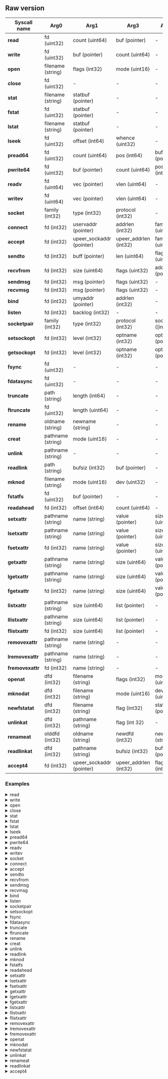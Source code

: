 ## Raw version

| Syscall name     | Arg0              | Arg1                          | Arg3                  | Arg4               | Arg5             | Arg6                    | Arg7                    | Arg8                    | Arg9                    | Arg10           | Return value |
| ---------------- | ----------------- | ----------------------------- | --------------------- | ------------------ | ---------------- | ----------------------- | ----------------------- | ----------------------- | ----------------------- | --------------- | :----------: |
| **read**         | fd (uint32)       | count (uint64)                | buf (pointer)         | -                  | -                | -                       | -                       | -                       | -                       | -               |    int64     |
| **write**        | fd (uint32)       | buf (pointer)                 | count (uint64)        | -                  | -                | -                       | -                       | -                       | -                       | -               |    int64     |
| **open**         | filename (string) | flags (int32)                 | mode (uint16)         | -                  | -                | -                       | -                       | -                       | -                       | -               |    int64     |
| **close**        | fd (uint32)       | -                             | -                     | -                  | -                | -                       | -                       | -                       | -                       | -               |    int64     |
| **stat**         | filename (string) | statbuf (pointer)             | -                     | -                  | -                | -                       | -                       | -                       | -                       | -               |    int64     |
| **fstat**        | fd (uint32)       | statbuf (pointer)             | -                     | -                  | -                | -                       | -                       | -                       | -                       | -               |    int64     |
| **lstat**        | filename (string) | statbuf (pointer)             | -                     | -                  | -                | -                       | -                       | -                       | -                       | -               |    int64     |
| **lseek**        | fd (uint32)       | offset (int64)                | whence (uint32)       | -                  | -                | -                       | -                       | -                       | -                       | -               |    int64     |
| **pread64**      | fd (uint32)       | count (uint64)                | pos (int64)           | buf (pointer)      | -                | -                       | -                       | -                       | -                       | -               |    int64     |
| **pwrite64**     | fd (uint32)       | buf (pointer)                 | count (uint64)        | pos (int64)        | -                | -                       | -                       | -                       | -                       | -               |    int64     |
| **readv**        | fd (uint64)       | vec (pointer)                 | vlen (uint64)         | -                  | -                | -                       | -                       | -                       | -                       | -               |    int64     |
| **writev**       | fd (uint64)       | vec (pointer)                 | vlen (uint64)         | -                  | -                | -                       | -                       | -                       | -                       | -               |    int64     |
| **socket**       | family (int32)    | type (int32)                  | protocol (int32)      | -                  | -                | -                       | -                       | -                       | -                       | -               |    int64     |
| **connect**      | fd (int32)        | uservaddr (pointer)      | addrlen (int32)  | family (uint16)    | dport (uint16)   | _v4addr_lentgh (uint32) | v4addr ([uint8])        | _v6addr_length (uint32) | v6addr ([uint16])       | -               |    int64     |
| **accept**       | fd (int32)        | upeer_sockaddr (pointer) | upeer_addrlen (int32) | family (uint16)    | sport (uint16)   | _v4addr_length (uint32) | v4addr ([uint8])        | _v6addr_length (uint32) | v6addr ([uint16])       | -               |    int64     |
| **sendto**       | fd (int32)        | buff (pointer)                | len (uint64)          | flags (uint32)     | addr (pointer)   | addr_len (int32)        | -                       | -                       | -                       | -               |    int64     |
| **recvfrom**     | fd (int32)        | size (uint64)                 | flags (uint32)        | addr_len (pointer) | ubuf (pointer)   | addr (pointer)          | -                       | -                       | -                       | -               |    int64     |
| **sendmsg**      | fd (int32)        | msg (pointer)                 | flags (uint32)        | -                  | -                | -                       | -                       | -                       | -                       | -               |    int64     |
| **recvmsg**      | fd (int32)        | msg (pointer)                 | flags (uint32)        | -                  | -                | -                       | -                       | -                       | -                       | -               |    int64     |
| **bind**         | fd (int32)        | umyaddr (pointer)             | addrlen (int32)       | -                  | -                | -                       | -                       | -                       | -                       | -               |    int64     |
| **listen**       | fd (int32)        | backlog (int32)               | -                     | -                  | -                | -                       | -                       | -                       | -                       | -               |    int64     |
| **socketpair**   | family (int32)    | type (int32)                  | protocol (int32)      | socket ([int32])   | -                | -                       | -                       | -                       | -                       | -               |    int64     |
| **setsockopt**   | fd (int32)        | level (int32)                 | optname (int32)       | optval (pointer)   | optlen (int32)   | -                       | -                       | -                       | -                       | -               |    int64     |
| **getsockopt**   | fd (int32)        | level (int32)                 | optname (int32)       | optlen (pointer)   | optval (pointer) | -                       | -                       | -                       | -                       | -               |    int64     |
| **fsync**        | fd (uint32)       | -                             | -                     | -                  | -                | -                       | -                       | -                       | -                       | -               |    int64     |
| **fdatasync**    | fd (uint32)       | -                             | -                     | -                  | -                | -                       | -                       | -                       | -                       | -               |    int64     |
| **truncate**     | path (string)     | length (int64)                | -                     | -                  | -                | -                       | -                       | -                       | -                       | -               |    int64     |
| **ftruncate**    | fd (uint32)       | length (uint64)               | -                     | -                  | -                | -                       | -                       | -                       | -                       | -               |    int64     |
| **rename**       | oldname (string)  | newname (string)              | -                     | -                  | -                | -                       | -                       | -                       | -                       | -               |    int64     |
| **creat**        | pathname (string) | mode (uint16)                 | -                     | -                  | -                | -                       | -                       | -                       | -                       | -               |    int64     |
| **unlink**       | pathname (string) | -                             | -                     | -                  | -                | -                       | -                       | -                       | -                       | -               |    int64     |
| **readlink**     | path (string)     | bufsiz (int32)                | buf (pointer)         | -                  | -                | -                       | -                       | -                       | -                       | -               |    int64     |
| **mknod**        | filename (string) | mode (uint16)                 | dev (uint32)          | -                  | -                | -                       | -                       | -                       | -                       | -               |    int64     |
| **fstatfs**      | fd (uint32)       | buf (pointer)                 | -                     | -                  | -                | -                       | -                       | -                       | -                       | -               |    int64     |
| **readahead**    | fd (int32)        | offset (int64)                | count (uint64)        | -                  | -                | -                       | -                       | -                       | -                       | -               |    int64     |
| **setxattr**     | pathname (string) | name (string)                 | value (pointer)       | size (uint64)      | flags (int32)    | -                       | -                       | -                       | -                       | -               |    int64     |
| **lsetxattr**    | pathname (string) | name (string)                 | value (pointer)       | size (uint64)      | flags (int32)    | -                       | -                       | -                       | -                       | -               |    int64     |
| **fsetxattr**    | fd (int32)        | name (string)                 | value (pointer)       | size (uint64)      | flags (int32)    | -                       | -                       | -                       | -                       | -               |    int64     |
| **getxattr**     | pathname (string) | name (string)                 | size (uint64)         | value (pointer)    | -                | -                       | -                       | -                       | -                       | -               |    int64     |
| **lgetxattr**    | pathname (string) | name (string)                 | size (uint64)         | value (pointer)    | -                | -                       | -                       | -                       | -                       | -               |    int64     |
| **fgetxattr**    | fd (int32)        | name (string)                 | size (uint64)         | value (pointer)    | -                | -                       | -                       | -                       | -                       | -               |    int64     |
| **listxattr**    | pathname (string) | size (uint64)                 | list (pointer)        | -                  | -                | -                       | -                       | -                       | -                       | -               |    int64     |
| **llistxattr**   | pathname (string) | size (uint64)                 | list (pointer)        | -                  | -                | -                       | -                       | -                       | -                       | -               |    int64     |
| **flistxattr**   | fd (int32)        | size (uint64)                 | list (pointer)        | -                  | -                | -                       | -                       | -                       | -                       | -               |    int64     |
| **removexattr**  | pathname (string) | name (string)                 | -                     | -                  | -                | -                       | -                       | -                       | -                       | -               |    int64     |
| **lremovexattr** | pathname (string) | name (string)                 | -                     | -                  | -                | -                       | -                       | -                       | -                       | -               |    int64     |
| **fremovexattr** | fd (int32)        | name (string)                 | -                     | -                  | -                | -                       | -                       | -                       | -                       | -               |    int64     |
| **openat**       | dfd (int32)       | filename (string)             | flags (int32)         | mode (uint16)      | -                | -                       | -                       | -                       | -                       | -               |    int64     |
| **mknodat**      | dfd (int32)       | filename (string)             | mode (uint16)         | dev (uint32)       | -                | -                       | -                       | -                       | -                       | -               |    int64     |
| **newfstatat**   | dfd (int32)       | filename (string)             | flag (int32)          | statbuf (pointer)  | -                | -                       | -                       | -                       | -                       | -               |    int64     |
| **unlinkat**     | dfd (int32)       | pathname (string)             | flag (int 32)         | -                  | -                | -                       | -                       | -                       | -                       | -               |    int64     |
| **renameat**     | olddfd (int32)    | oldname (string)              | newdfd (int32)        | newname (string)   | -                | -                       | -                       | -                       | -                       | -               |    int64     |
| **readlinkat**   | dfd (int32)       | pathname (string)             | bufsiz (int32)        | buf (pointer)      | -                | -                       | -                       | -                       | -                       | -               |    int64     |
| **accept4**      | fd (int32)        | upeer_sockaddr (pointer)      | upeer_addrlen (int32) | flags (int32) | family (uint16)  | sport (uint16)          | _v4addr_length (uint32) | v4addr ([uint8])        | _v6addr_length (uint32) | v6addr (uint16) |    int64     |


### Examples

<details> 
<summary>read</summary>

```json
{"system_call_name":"read","call_timestamp":1661805078,"time_called":"2022-08-29T20:31:18.248981303Z","return_timestamp":1661805078,"time_returned":"2022-08-29T20:31:18.248991760Z","execution_time":10457.0,"category":"FileManagement","event_type":"storage","type":"data","pid":1870915,"procname":"kube-apiserver","ppid":1870892,"hostname":"cloud73","thread":"1870994@cloud73","args":{"fd":10,"count":1954,"ret":42,"buf":824645591040},"tid":1870994,"session_name":"sample-session","cpu":3}
```

</details>

<details>
<summary>write</summary>

```json
{"system_call_name":"write","call_timestamp":1661805078,"time_called":"2022-08-29T20:31:18.249078063Z","return_timestamp":1661805078,"time_returned":"2022-08-29T20:31:18.249095760Z","execution_time":17697.0,"category":"FileManagement","event_type":"storage","type":"data","pid":1870915,"procname":"kube-apiserver","ppid":1870892,"hostname":"cloud73","thread":"1870983@cloud73","args":{"fd":5,"count":1,"buf":824664489531,"ret":1},"tid":1870983,"session_name":"sample-session","cpu":3}
```

</details>

<details>
<summary>open</summary>

```json
{"system_call_name":"open","call_timestamp":1661805078,"time_called":"2022-08-29T20:31:18.564422085Z","return_timestamp":1661805078,"time_returned":"2022-08-29T20:31:18.564426213Z","execution_time":4128.0,"category":"FileManagement","event_type":"storage","type":"metadata","pid":2543139,"procname":"iptables","ppid":35732,"hostname":"cloud73","thread":"2543139@cloud73","args":{"filename":"/etc/ld-musl-x86_64.path","flags":557056,"mode":0,"ret":-2},"tid":2543139,"session_name":"sample-session","cpu":0}
```

</details>

<details>
<summary>close</summary>

```json
{"system_call_name":"close","call_timestamp":1661805078,"time_called":"2022-08-29T20:31:18.343857753Z","return_timestamp":1661805078,"time_returned":"2022-08-29T20:31:18.343863120Z","execution_time":5367.0,"category":"FileManagement","event_type":"storage","type":"metadata","pid":36087,"procname":"coredns","ppid":36037,"hostname":"coredns-64897985d-sp44c","thread":"36126@coredns-64897985d-sp44c","args":{"fd":12,"ret":0},"tid":36126,"session_name":"sample-session","cpu":2}
```

</details>

<details>
<summary>stat</summary>

```json
```

</details>

<details>
<summary>fstat</summary>

```json
```

</details>

<details>
<summary>lstat</summary>

```json
```

</details>

<details>
<summary>lseek</summary>

```json
{"system_call_name":"lseek","call_timestamp":1661805078,"time_called":"2022-08-29T20:31:18.250186681Z","return_timestamp":1661805078,"time_returned":"2022-08-29T20:31:18.250192061Z","execution_time":5380.0,"category":"FileManagement","event_type":"storage","type":"metadata","pid":33266,"procname":"etcd","ppid":33209,"hostname":"cloud73","thread":"33287@cloud73","args":{"fd":11,"offset":0,"whence":1,"ret":21616272},"tid":33287,"session_name":"sample-session","cpu":1}
```

</details>

<details>
<summary>pread64</summary>

```json
{"system_call_name":"pread64","call_timestamp":1661805078,"time_called":"2022-08-29T20:31:18.633199006Z","return_timestamp":1661805078,"time_returned":"2022-08-29T20:31:18.633203090Z","execution_time":4084.0,"category":"FileManagement","event_type":"storage","type":"data","pid":591263,"procname":"elasticsearch[l","ppid":591251,"hostname":"lttng-trace-cluster-es-node-0","thread":"591722@lttng-trace-cluster-es-node-0","args":{"fd":424,"pos":0,"count":49,"ret":49,"buf":140736213309520},"tid":591722,"session_name":"sample-session","cpu":0}
```

</details>

<details>
<summary>pwrite64</summary>

```json
{"system_call_name":"pwrite64","call_timestamp":1661805078,"time_called":"2022-08-29T20:31:18.281312402Z","return_timestamp":1661805078,"time_returned":"2022-08-29T20:31:18.281347092Z","execution_time":34690.0,"category":"FileManagement","event_type":"storage","type":"data","pid":33266,"procname":"etcd","ppid":33209,"hostname":"cloud73","thread":"33319@cloud73","args":{"fd":10,"pos":475136,"count":4096,"buf":824636485632,"ret":4096},"tid":33319,"session_name":"sample-session","cpu":1}
```

</details>

<details>
<summary>readv</summary>

```json
```

</details>

<details>
<summary>writev</summary>

```json
{"system_call_name":"writev","call_timestamp":1661805078,"time_called":"2022-08-29T20:31:18.517681908Z","return_timestamp":1661805078,"time_returned":"2022-08-29T20:31:18.517769346Z","execution_time":87438.0,"category":"FileManagement","event_type":"storage","type":"data","pid":589804,"procname":"node","ppid":589779,"hostname":"lttng-trace-kibana-kb-56fb884dc-x5c4h","thread":"589804@lttng-trace-kibana-kb-56fb884dc-x5c4h","args":{"fd":38,"vec":140737488345048,"vlen":2,"ret":6962},"tid":589804,"session_name":"sample-session","cpu":1}
```

</details>

<details>
<summary>socket</summary>

```json
{"system_call_name":"socket","call_timestamp":1661805078,"time_called":"2022-08-29T20:31:18.342853733Z","return_timestamp":1661805078,"time_returned":"2022-08-29T20:31:18.342883772Z","execution_time":30039.0,"category":"Communication","event_type":"network","type":"metadata","pid":36087,"procname":"coredns","ppid":36037,"hostname":"coredns-64897985d-sp44c","thread":"1127820@coredns-64897985d-sp44c","args":{"family":2,"protocol":0,"type":526337,"ret":12},"tid":1127820,"session_name":"sample-session","cpu":1}
```

</details>

<details>
<summary>connect</summary>

```json
{"system_call_name":"connect","call_timestamp":1661805078,"time_called":"2022-08-29T20:31:18.342927989Z","return_timestamp":1661805078,"time_returned":"2022-08-29T20:31:18.343155734Z","execution_time":227745.0,"category":"Communication","event_type":"network","type":"metadata","pid":36087,"procname":"coredns","ppid":36037,"hostname":"coredns-64897985d-sp44c","thread":"1127820@coredns-64897985d-sp44c","args":{"addrlen":16,"family":2,"fd":12,"_v6addr_length":0,"v4addr":[0,0,0,0],"dport":8080,"_v4addr_length":4,"v6addr":[],"uservaddr":824642135404,"ret":-115},"tid":1127820,"session_name":"sample-session","cpu":1}
```

</details>

<details>
<summary>accept</summary>

```json
{"system_call_name":"accept","call_timestamp":1661805080,"time_called":"2022-08-29T20:31:20.7686458Z","return_timestamp":1661805080,"time_returned":"2022-08-29T20:31:20.7700026Z","execution_time":13568.0,"category":"Communication","event_type":"network","type":"metadata","pid":591263,"procname":"elasticsearch[l","ppid":591251,"hostname":"lttng-trace-cluster-es-node-0","thread":"591574@lttng-trace-cluster-es-node-0","args":{"fd":279,"upeer_addrlen":28,"upeer_sockaddr":140736484820432,"family":2,"_v6addr_length":0,"v4addr":[127,0,0,1],"_v4addr_length":4,"v6addr":[],"ret":378,"sport":43628},"tid":591574,"session_name":"sample-session","cpu":3}
```

</details>

<details>
<summary>sendto</summary>

```json
{"system_call_name":"sendto","call_timestamp":1661805078,"time_called":"2022-08-29T20:31:18.796893237Z","return_timestamp":1661805078,"time_returned":"2022-08-29T20:31:18.796919875Z","execution_time":26638.0,"category":"Communication","event_type":"network","type":"data","pid":33431,"procname":"kubelet","ppid":1,"hostname":"cloud73","thread":"3161621@cloud73","args":{"fd":17,"flags":0,"len":17,"addr":824659193636,"buff":824659193648,"addr_len":12,"ret":17},"tid":3161621,"session_name":"sample-session","cpu":0}
```

</details>

<details>
<summary>recvfrom</summary>

```json
{"system_call_name":"recvfrom","call_timestamp":1661805078,"time_called":"2022-08-29T20:31:18.796923767Z","return_timestamp":1661805078,"time_returned":"2022-08-29T20:31:18.797049428Z","execution_time":125661.0,"category":"Communication","event_type":"network","type":"data","pid":33431,"procname":"kubelet","ppid":1,"hostname":"cloud73","thread":"3161621@cloud73","args":{"fd":17,"size":4096,"flags":0,"addr_len":824672924324,"ubuf":824665079808,"ret":3288,"addr":824672924336},"tid":3161621,"session_name":"sample-session","cpu":0}
```

</details>

<details>
<summary>sendmsg</summary>

```json
{"system_call_name":"sendmsg","call_timestamp":1661805079,"time_called":"2022-08-29T20:31:19.963777466Z","return_timestamp":1661805079,"time_returned":"2022-08-29T20:31:19.963807561Z","execution_time":30095.0,"category":"Communication","event_type":"network","type":"data","pid":1,"procname":"systemd","ppid":0,"hostname":"cloud73","thread":"1@cloud73","args":{"fd":57,"flags":16448,"msg":140724184034736,"ret":320},"tid":1,"session_name":"sample-session","cpu":3}
```

</details>

<details>
<summary>recvmsg</summary>

```json
{"system_call_name":"recvmsg","call_timestamp":1661805079,"time_called":"2022-08-29T20:31:19.96149227Z","return_timestamp":1661805079,"time_returned":"2022-08-29T20:31:19.96154437Z","execution_time":5210.0,"category":"Communication","event_type":"network","type":"data","pid":36086,"procname":"coredns","ppid":36054,"hostname":"coredns-64897985d-ccznm","thread":"36122@coredns-64897985d-ccznm","args":{"fd":13,"flags":0,"msg":824640518648,"ret":-11},"tid":36122,"session_name":"sample-session","cpu":1}
```

</details>

<details>
<summary>bind</summary>

```json
{"system_call_name":"bind","call_timestamp":1661805078,"time_called":"2022-08-29T20:31:18.796888256Z","return_timestamp":1661805078,"time_returned":"2022-08-29T20:31:18.796891346Z","execution_time":3090.0,"category":"Communication","event_type":"network","type":"metadata","pid":33431,"procname":"kubelet","ppid":1,"hostname":"cloud73","thread":"3161621@cloud73","args":{"fd":17,"umyaddr":824659193636,"addrlen":12,"ret":0},"tid":3161621,"session_name":"sample-session","cpu":0}
```

</details>

<details>
<summary>listen</summary>

```json
{"system_call_name":"listen","call_timestamp":1661805143,"time_called":"2022-08-29T20:32:23.186618026Z","return_timestamp":1661805143,"time_returned":"2022-08-29T20:32:23.186619941Z","execution_time":1915.0,"category":"Communication","event_type":"network","type":"metadata","pid":2492717,"procname":"containerd-shim","ppid":1,"hostname":"cloud73","thread":"2492726@cloud73","args":{"fd":3,"backlog":4096,"ret":0},"tid":2492726,"session_name":"sample-session","cpu":2}
```

</details>

<details>
<summary>socketpair</summary>

```json
{"system_call_name":"socketpair","call_timestamp":1661805079,"time_called":"2022-08-29T20:31:19.955425944Z","return_timestamp":1661805079,"time_returned":"2022-08-29T20:31:19.955441473Z","execution_time":15529.0,"category":"Communication","event_type":"network","type":"metadata","pid":2543166,"procname":"runc","ppid":591232,"hostname":"cloud73","thread":"2543172@cloud73","args":{"family":1,"protocol":0,"type":524289,"ret":0,"socket":[7,8]},"tid":2543172,"session_name":"sample-session","cpu":2}
```

</details>

<details>
<summary>setsockopt</summary>

```json
{"system_call_name":"setsockopt","call_timestamp":1661805078,"time_called":"2022-08-29T20:31:18.343243983Z","return_timestamp":1661805078,"time_returned":"2022-08-29T20:31:18.343251490Z","execution_time":7507.0,"category":"Communication","event_type":"network","type":"metadata","pid":36087,"procname":"coredns","ppid":36037,"hostname":"coredns-64897985d-sp44c","thread":"36114@coredns-64897985d-sp44c","args":{"fd":14,"level":6,"optname":1,"optlen":4,"optval":824639180148,"ret":0},"tid":36114,"session_name":"sample-session","cpu":2}
```

</details>

<details>
<summary>fsync</summary>

```json
{"system_call_name":"fsync","call_timestamp":1661805088,"time_called":"2022-08-29T20:31:28.294055542Z","return_timestamp":1661805088,"time_returned":"2022-08-29T20:31:28.305282972Z","execution_time":11227430.0,"category":"DeviceManagement","event_type":"storage","type":"data","pid":591263,"procname":"elasticsearch[l","ppid":591251,"hostname":"lttng-trace-cluster-es-node-0","thread":"591630@lttng-trace-cluster-es-node-0","args":{"fd":435,"ret":0},"tid":591630,"session_name":"sample-session","cpu":2}
```

</details>

<details>
<summary>fdatasync</summary>

```json
{"system_call_name":"fdatasync","call_timestamp":1661805078,"time_called":"2022-08-29T20:31:18.250234432Z","return_timestamp":1661805078,"time_returned":"2022-08-29T20:31:18.254403921Z","execution_time":4169489.0,"category":"DeviceManagement","event_type":"storage","type":"data","pid":33266,"procname":"etcd","ppid":33209,"hostname":"cloud73","thread":"33287@cloud73","args":{"fd":11,"ret":0},"tid":33287,"session_name":"sample-session","cpu":1}
```

</details>

<details>
<summary>truncate</summary>

```json
```

</details>

<details>
<summary>ftruncate</summary>

```json
{"system_call_name":"ftruncate","call_timestamp":1661805085,"time_called":"2022-08-29T20:31:25.219618082Z","return_timestamp":1661805085,"time_returned":"2022-08-29T20:31:25.219639863Z","execution_time":21781.0,"category":"FileManagement","event_type":"storage","type":"metadata","pid":284,"procname":"systemd-journal","ppid":1,"hostname":"cloud73","thread":"284@cloud73","args":{"fd":20,"length":33554432,"ret":0},"tid":284,"session_name":"sample-session","cpu":1}
```

</details>

<details>
<summary>rename</summary>

```json
{"system_call_name":"rename","call_timestamp":1661805088,"time_called":"2022-08-29T20:31:28.305456224Z","return_timestamp":1661805088,"time_returned":"2022-08-29T20:31:28.305528483Z","execution_time":72259.0,"category":"InformationManagement","event_type":"storage","type":"metadata","pid":591263,"procname":"elasticsearch[l","ppid":591251,"hostname":"lttng-trace-cluster-es-node-0","thread":"591630@lttng-trace-cluster-es-node-0","args":{"oldname":"/usr/share/elasticsearch/data/nodes/0/indices/25QHgwDiSHejsbfIJ7vjvw/0/_state/retention-leases-19872.st.tmp","newname":"/usr/share/elasticsearch/data/nodes/0/indices/25QHgwDiSHejsbfIJ7vjvw/0/_state/retention-leases-19872.st","ret":0},"tid":591630,"session_name":"sample-session","cpu":2}
```

</details>

<details>
<summary>creat</summary>

```json
```

</details>


<details>
<summary>unlink</summary>

```json
{"system_call_name":"unlink","call_timestamp":1661805078,"time_called":"2022-08-29T20:31:18.633255914Z","return_timestamp":1661805078,"time_returned":"2022-08-29T20:31:18.633280153Z","execution_time":24239.0,"category":"InformationManagement","event_type":"storage","type":"metadata","pid":591263,"procname":"elasticsearch[l","ppid":591251,"hostname":"lttng-trace-cluster-es-node-0","thread":"591722@lttng-trace-cluster-es-node-0","args":{"pathname":"/usr/share/elasticsearch/data/nodes/0/indices/25QHgwDiSHejsbfIJ7vjvw/0/index/_712z_Lucene85FieldsIndex-doc_ids_e25y.tmp","ret":0},"tid":591722,"session_name":"sample-session","cpu":0}
```

</details>

<details>
<summary>readlink</summary>

```json
{"system_call_name":"readlink","call_timestamp":1661805078,"time_called":"2022-08-29T20:31:18.802833224Z","return_timestamp":1661805078,"time_returned":"2022-08-29T20:31:18.802850622Z","execution_time":17398.0,"category":"Other","event_type":"storage","type":"metadata","pid":2543147,"procname":"docker-init","ppid":29686,"hostname":"cloud73","thread":"2543147@cloud73","args":{"path":"","bufsiz":4096,"ret":20,"buf":140737488345904},"tid":2543147,"session_name":"sample-session","cpu":2}
```

</details>

<details>
<summary>mknod</summary>

```json
```

</details>


<details>
<summary>fstatfs</summary>

```json
{"system_call_name":"fstatfs","call_timestamp":1661805079,"time_called":"2022-08-29T20:31:19.305334975Z","return_timestamp":1661805079,"time_returned":"2022-08-29T20:31:19.305338932Z","execution_time":3957.0,"category":"FileManagement","event_type":"storage","type":"metadata","pid":33431,"procname":"kubelet","ppid":1,"hostname":"cloud73","thread":"619063@cloud73","args":{"fd":17,"ret":0,"buf":824670099680},"tid":619063,"session_name":"sample-session","cpu":2}
```

</details>

<details>
<summary>readahead</summary>

```json
```

</details>


<details>
<summary>setxattr</summary>

```json
{"system_call_name":"setxattr","call_timestamp":1661805123,"time_called":"2022-08-29T20:32:03.532237908Z","return_timestamp":1661805123,"time_returned":"2022-08-29T20:32:03.532246478Z","execution_time":8570.0,"category":"InformationManagement","event_type":"storage","type":"metadata","pid":1,"procname":"systemd","ppid":0,"hostname":"cloud73","thread":"1@cloud73","args":{"pathname":"/sys/fs/cgroup/unified/kubepods.slice/kubepods-burstable.slice","size":32,"name":"trusted.invocation_id","value":140724184034144,"flags":0,"ret":0},"tid":1,"session_name":"sample-session","cpu":3}
```

</details>

<details>
<summary>lsetxattr</summary>

```json
```

</details>

<details>
<summary>fsetxattr</summary>

```json
```

</details>

<details>
<summary>getxattr</summary>

```json
```

</details>

<details>
<summary>lgetxattr</summary>

```json
```

</details>

<details>
<summary>fgetxattr</summary>

```json
```

</details>

<details>
<summary>listxattr</summary>

```json
```

</details>

<details>
<summary>llistxattr</summary>

```json
```

</details>

<details>
<summary>flistxattr</summary>

```json
```

</details>


<details>
<summary>removexattr</summary>

```json
{"system_call_name":"removexattr","call_timestamp":1661805123,"time_called":"2022-08-29T20:32:03.532249395Z","return_timestamp":1661805123,"time_returned":"2022-08-29T20:32:03.532254422Z","execution_time":5027.0,"category":"InformationManagement","event_type":"storage","type":"metadata","pid":1,"procname":"systemd","ppid":0,"hostname":"cloud73","thread":"1@cloud73","args":{"pathname":"/sys/fs/cgroup/unified/kubepods.slice/kubepods-burstable.slice","name":"trusted.delegate","ret":-61},"tid":1,"session_name":"sample-session","cpu":3}
```

</details>

<details>
<summary>lremovexattr</summary>

```json
```

</details>

<details>
<summary>fremovexattr</summary>

```json
```

</details>

<details>
<summary>openat</summary>

```json
{"system_call_name":"openat","call_timestamp":1661805078,"time_called":"2022-08-29T20:31:18.457363285Z","return_timestamp":1661805078,"time_returned":"2022-08-29T20:31:18.457427007Z","execution_time":63722.0,"category":"FileManagement","event_type":"storage","type":"metadata","pid":33431,"procname":"kubelet","ppid":1,"hostname":"cloud73","thread":"2401721@cloud73","args":{"filename":"/sys/fs/cgroup/systemd/kubepods.slice/kubepods-besteffort.slice","dfd":-100,"mode":0,"flags":524288,"ret":17},"tid":2401721,"session_name":"sample-session","cpu":2}
```

</details>

<details>
<summary>mknodat</summary>

```json
{"system_call_name":"mknodat","call_timestamp":1661805079,"time_called":"2022-08-29T20:31:19.927280115Z","return_timestamp":1661805079,"time_returned":"2022-08-29T20:31:19.927293345Z","execution_time":13230.0,"category":"Other","event_type":"other","type":"metadata","pid":29686,"procname":"dockerd","ppid":1,"hostname":"cloud73","thread":"32972@cloud73","args":{"filename":"/var/run/docker/containerd/5aae3f49f2c26977d03eb437ca6b3315b65b243bb31411c3aca762c878764350/dfacef19900fa65ae8f17969e0ce79101f500a2162368e4345bee9dc3213ba67-stdout","dfd":-100,"mode":4544,"dev":0,"ret":0},"tid":32972,"session_name":"sample-session","cpu":3}
```

</details>

<details>
<summary>newfstatat</summary>

```json
{"system_call_name":"newfstatat","call_timestamp":1661805078,"time_called":"2022-08-29T20:31:18.457469540Z","return_timestamp":1661805078,"time_returned":"2022-08-29T20:31:18.457488008Z","execution_time":18468.0,"category":"FileManagement","event_type":"storage","type":"metadata","pid":33431,"procname":"kubelet","ppid":1,"hostname":"cloud73","thread":"2401721@cloud73","args":{"filename":"/sys/fs/cgroup/systemd/kubepods.slice/kubepods-besteffort.slice/cgroup.procs","dfd":-100,"flag":256,"statbuf":824663970952,"ret":0},"tid":2401721,"session_name":"sample-session","cpu":2}
```

</details>

<details>
<summary>unlinkat</summary>

```json
{"system_call_name":"unlinkat","call_timestamp":1661805079,"time_called":"2022-08-29T20:31:19.989036895Z","return_timestamp":1661805079,"time_returned":"2022-08-29T20:31:19.989086099Z","execution_time":49204.0,"category":"InformationManagement","event_type":"storage","type":"metadata","pid":591232,"procname":"containerd-shim","ppid":1,"hostname":"cloud73","thread":"591240@cloud73","args":{"pathname":"/tmp/runc-process3858097528","dfd":-100,"flag":0,"ret":0},"tid":591240,"session_name":"sample-session","cpu":3}
```

</details>

<details>
<summary>renameat</summary>

```json
{"system_call_name":"renameat","call_timestamp":1661805079,"time_called":"2022-08-29T20:31:19.988233071Z","return_timestamp":1661805079,"time_returned":"2022-08-29T20:31:19.988244437Z","execution_time":11366.0,"category":"InformationManagement","event_type":"storage","type":"metadata","pid":2543166,"procname":"runc","ppid":591232,"hostname":"cloud73","thread":"2543172@cloud73","args":{"olddfd":-100,"oldname":"/run/containerd/io.containerd.runtime.v2.task/moby/5aae3f49f2c26977d03eb437ca6b3315b65b243bb31411c3aca762c878764350/.dfacef19900fa65ae8f17969e0ce79101f500a2162368e4345bee9dc3213ba67.pid","newdfd":-100,"newname":"/run/containerd/io.containerd.runtime.v2.task/moby/5aae3f49f2c26977d03eb437ca6b3315b65b243bb31411c3aca762c878764350/dfacef19900fa65ae8f17969e0ce79101f500a2162368e4345bee9dc3213ba67.pid","ret":0},"tid":2543172,"session_name":"sample-session","cpu":3}
```

</details>

<details>
<summary>readlinkat</summary>

```json
{"system_call_name":"readlinkat","call_timestamp":1661805078,"time_called":"2022-08-29T20:31:18.800802027Z","return_timestamp":1661805078,"time_returned":"2022-08-29T20:31:18.800831204Z","execution_time":29177.0,"category":"Other","event_type":"storage","type":"metadata","pid":2543141,"procname":"runc","ppid":29686,"hostname":"cloud73","thread":"2543141@cloud73","args":{"pathname":"/proc/self/exe","dfd":-100,"bufsiz":128,"ret":13,"buf":824634982400},"tid":2543141,"session_name":"sample-session","cpu":1}
```

</details>

<details>
<summary>accept4</summary>

```json
{"system_call_name":"accept4","call_timestamp":1661805078,"time_called":"2022-08-29T20:31:18.343183774Z","return_timestamp":1661805078,"time_returned":"2022-08-29T20:31:18.343208175Z","execution_time":24401.0,"category":"Communication","event_type":"network","type":"metadata","pid":36087,"procname":"coredns","ppid":36037,"hostname":"coredns-64897985d-sp44c","thread":"36114@coredns-64897985d-sp44c","args":{"fd":8,"upeer_addrlen":112,"flags":526336,"upeer_sockaddr":824639179696,"family":10,"_v6addr_length":8,"v4addr":[],"_v4addr_length":0,"v6addr":[0,0,0,0,0,65535,32512,1],"ret":14,"sport":55450},"tid":36114,"session_name":"sample-session","cpu":2}
```

</details>